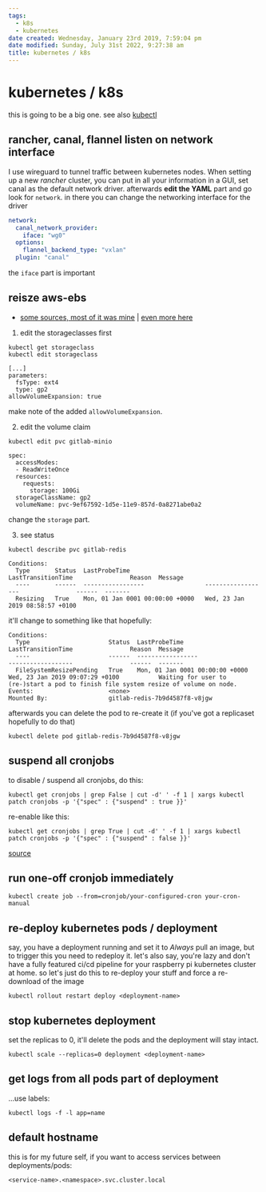 ```yaml
---
tags: 
  - k8s
  - kubernetes
date created: Wednesday, January 23rd 2019, 7:59:04 pm
date modified: Sunday, July 31st 2022, 9:27:38 am
title: kubernetes / k8s
---
```


# kubernetes / k8s

this is going to be a big one. see also [kubectl](/man/kubectl/)

## rancher, canal, flannel listen on network interface

I use wireguard to tunnel traffic between kubernetes nodes. When setting up a new *rancher* cluster, you can put in all your information in a GUI, set canal as the default network driver. afterwards **edit the YAML** part and go look for `network`. in there you can change the networking interface for the driver

```yaml
network: 
  canal_network_provider: 
    iface: "wg0"
  options: 
    flannel_backend_type: "vxlan"
  plugin: "canal"
```

the `iface` part is important

## reisze aws-ebs

* [some sources, most of it was mine](https://kubernetes.io/blog/2018/07/12/resizing-persistent-volumes-using-kubernetes/) | [even more here](https://akomljen.com/easy-way-to-resize-kubernetes-persistent-volumes/)

1. edit the storageclasses first

```
kubectl get storageclass
kubectl edit storageclass
```

```
[...]
parameters:
  fsType: ext4
  type: gp2
allowVolumeExpansion: true
```

make note of the added `allowVolumeExpansion`.

2. edit the volume claim

```
kubectl edit pvc gitlab-minio
```

```
spec:
  accessModes:
  - ReadWriteOnce
  resources:
    requests:
      storage: 100Gi
  storageClassName: gp2
  volumeName: pvc-9ef67592-1d5e-11e9-857d-0a8271abe0a2
```

change the `storage` part.

3. see status

```
kubectl describe pvc gitlab-redis
```

```
Conditions:
  Type       Status  LastProbeTime                     LastTransitionTime                Reason  Message
  ----       ------  -----------------                 ------------------                ------  -------
  Resizing   True    Mon, 01 Jan 0001 00:00:00 +0000   Wed, 23 Jan 2019 08:58:57 +0100           
```

it'll change to something like that hopefully:

```
Conditions:
  Type                      Status  LastProbeTime                     LastTransitionTime                Reason  Message
  ----                      ------  -----------------                 ------------------                ------  -------
  FileSystemResizePending   True    Mon, 01 Jan 0001 00:00:00 +0000   Wed, 23 Jan 2019 09:07:29 +0100           Waiting for user to (re-)start a pod to finish file system resize of volume on node.
Events:                     <none>
Mounted By:                 gitlab-redis-7b9d4587f8-v8jgw
```

afterwards you can delete the pod to re-create it (if you've got a replicaset hopefully to do that)

```
kubectl delete pod gitlab-redis-7b9d4587f8-v8jgw
```

## suspend all cronjobs

to disable / suspend all cronjobs, do this:

```
kubectl get cronjobs | grep False | cut -d' ' -f 1 | xargs kubectl patch cronjobs -p '{"spec" : {"suspend" : true }}'
```

re-enable like this:

```
kubectl get cronjobs | grep True | cut -d' ' -f 1 | xargs kubectl patch cronjobs -p '{"spec" : {"suspend" : false }}'
```

[source](https://stackoverflow.com/a/55090194/10272994)

## run one-off cronjob immediately

```
kubectl create job --from=cronjob/your-configured-cron your-cron-manual
```

## re-deploy kubernetes pods / deployment

say, you have a deployment running and set it to *Always* pull an image, but to trigger this you need to redeploy it. let's also say, you're lazy and don't have a fully featured ci/cd pipeline for your raspberry pi kubernetes cluster at home. so let's just do this to re-deploy your stuff and force a re-download of the image

```shell
kubectl rollout restart deploy <deployment-name>
```

## stop kubernetes deployment

set the replicas to 0, it'll delete the pods and the deployment will stay intact.

```
kubectl scale --replicas=0 deployment <deployment-name>
```

## get logs from all pods part of deployment

…use labels:

```shell
kubectl logs -f -l app=name
```

## default hostname

this is for my future self, if you want to access services between deployments/pods:

```shell
<service-name>.<namespace>.svc.cluster.local
```
